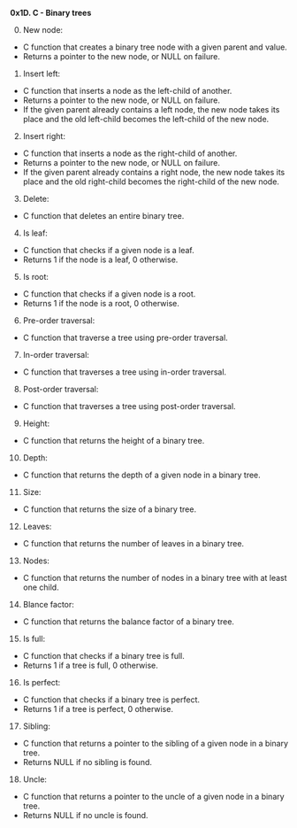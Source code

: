 **0x1D. C - Binary trees**

0. New node: 

* C function that creates a binary tree node with a given parent and value.
* Returns a pointer to the new node, or NULL on failure.

1. Insert left:

* C function that inserts a node as the left-child of another.
* Returns a pointer to the new node, or NULL on failure.
* If the given parent already contains a left node, the new node takes its place and the old left-child becomes the left-child of the new node.

2. Insert right:

* C function that inserts a node as the right-child of another.
* Returns a pointer to the new node, or NULL on failure.
* If the given parent already contains a right node, the new node takes its place and the old right-child becomes the right-child of the new node.

3. Delete:

* C function that deletes an entire binary tree.

4. Is leaf:

* C function that checks if a given node is a leaf.
* Returns 1 if the node is a leaf, 0 otherwise.

5. Is root:

* C function that checks if a given node is a root.
* Returns 1 if the node is a root, 0 otherwise.

6. Pre-order traversal:

* C function that traverse a tree using pre-order traversal.

7. In-order traversal:

* C function that traverses a tree using in-order traversal.

8. Post-order traversal:

* C function that traverses a tree using post-order traversal.

9. Height:

* C function that returns the height of a binary tree.

10. Depth: 

* C function that returns the depth of a given node in a binary tree.

11. Size:

* C function that returns the size of a binary tree.

12. Leaves:

* C function that returns the number of leaves in a binary tree.

13. Nodes:

* C function that returns the number of nodes in a binary tree with at least one child.

14. Blance factor:

* C function that returns the balance factor of a binary tree.

15. Is full:

* C function that checks if a binary tree is full.
* Returns 1 if a tree is full, 0 otherwise.

16. Is perfect:

* C function that checks if a binary tree is perfect.
* Returns 1 if a tree is perfect, 0 otherwise.

17. Sibling:

* C function that returns a pointer to the sibling of a given node in a binary tree.
* Returns NULL if no sibling is found.

18. Uncle:

* C function that returns a pointer to the uncle of a given node in a binary tree.
* Returns NULL if no uncle is found.
